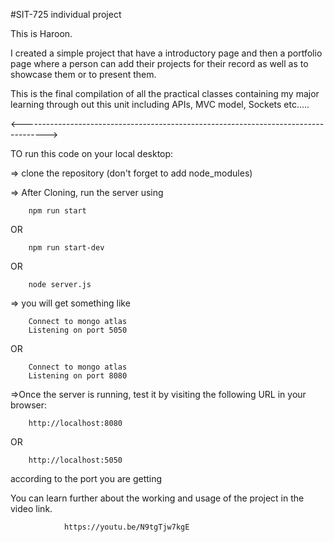 #SIT-725 individual project

This is Haroon.

I created a simple project that have a introductory page and then a portfolio page where a person can add their projects for their record as well as to showcase them or to present them.

This is the final compilation of all the practical classes containing my major learning through out this unit including APIs, MVC model, Sockets etc.....

<------------------------------------------------------------------------------------>

TO run this code on your local desktop:

=> clone the repository
(don't forget to add node_modules)

=> After Cloning, run the server using

        npm run start

OR

        npm run start-dev

OR

        node server.js

=> you will get something like

        Connect to mongo atlas
        Listening on port 5050

OR

        Connect to mongo atlas
        Listening on port 8080

=>Once the server is running, test it by visiting the following URL in your browser:

        http://localhost:8080

OR

        http://localhost:5050

according to the port you are getting

You can learn further about the working and usage of the project in the video link.

                https://youtu.be/N9tgTjw7kgE
